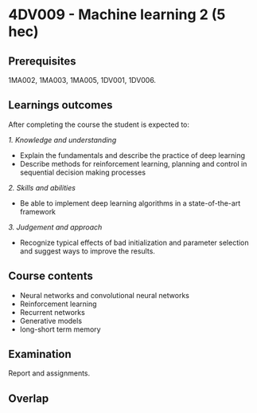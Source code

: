 # 4DV009 - Machine learning 2 (5 hec)

## Prerequisites

1MA002, 1MA003, 1MA005, 1DV001, 1DV006.

## Learnings outcomes

After completing the course the student is expected to:

*1. Knowledge and understanding*

- Explain the fundamentals and describe the practice of deep learning
- Describe methods for reinforcement learning, planning and control in sequential decision making processes

*2.	Skills and abilities*

- Be able to implement deep learning algorithms in a state-of-the-art framework

*3.	Judgement and approach*

- Recognize typical effects of bad initialization and parameter selection and suggest ways to improve the results.

## Course contents

- Neural networks and convolutional neural networks
- Reinforcement learning
- Recurrent networks
- Generative models
- long-short term memory

## Examination

Report and assignments.

## Overlap
